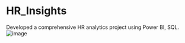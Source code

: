 # HR_Insights
Developed a comprehensive HR analytics project using Power BI, SQL.
![image](https://github.com/afzal-azr/HR_Insights/assets/120657305/870a6cd2-99e9-414b-ba34-cff101165d91)
